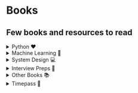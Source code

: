 # Books

## Few books and resources to read

<details close>
<summary> Python ❤️</summary>
<br/>

❤️[<img alt="Automate the boring stuff with python" title="Automate the boring stuff with python" src="https://m.media-amazon.com/images/I/715PNi5Wa2L.jpg" width="150" />](https://github.com/ThisIsSakshi/Books/blob/master/Python%20Love%20%E2%9D%A4%EF%B8%8F/Automate%20the%20boring%20stuff%20with%20python.pdf)

❤️[<img alt="Hacking Secret ciphers with python" title="Hacking Secret ciphers with python" src="https://m.media-amazon.com/images/I/51P-UmhLVtL._SY445_SX342_QL70_ML2_.jpg" width="150" /> ](https://github.com/ThisIsSakshi/Books/blob/master/Python%20Love%20%E2%9D%A4%EF%B8%8F/Hacking%20Secret%20ciphers%20with%20python.pdf)

❤️[<img alt="Invent with python" title="Invent with python" src="https://m.media-amazon.com/images/I/91nB+9rvjsL.jpg" width="150" /> ](https://github.com/ThisIsSakshi/Books/blob/master/Python%20Love%20%E2%9D%A4%EF%B8%8F/Invent%20with%20python.pdf)

❤️[<img alt="Learn Python 3 the Hard Way" title="Learn Python 3 the Hard Way" src="https://m.media-amazon.com/images/I/81cScQew6NL.jpg" width="150" /> ](https://github.com/ThisIsSakshi/Books/blob/master/Python%20Love%20%E2%9D%A4%EF%B8%8F/Learn%20Python%203%20the%20Hard%20Way.pdf)

❤️[<img alt="Python cookbook" title="Python cookbook" src="https://m.media-amazon.com/images/I/71GgAFsrHxL.jpg" width="150" /> ](https://github.com/ThisIsSakshi/Books/blob/master/Python%20Love%20%E2%9D%A4%EF%B8%8F/Python%20cookbook.pdf)

❤️[<img alt="Think Python" title="Think Python" src="https://m.media-amazon.com/images/I/71ND9kxGLGL.jpg" width="150" /> ](https://github.com/ThisIsSakshi/Books/blob/master/Python%20Love%20%E2%9D%A4%EF%B8%8F/Think%20Python.pdf)

❤️[<img alt="Python Tricks the book" title="Python Tricks the book" src="https://m.media-amazon.com/images/I/61k7Z74UuZL.jpg" width="150" /> ](https://github.com/ThisIsSakshi/Books/blob/master/Python%20Love%20%E2%9D%A4%EF%B8%8F/Think%20Python.pdf)<br>
</details>

<details close>
<summary> Machine Learning 🤖</summary>
</br>

🤖[<img alt="Collective Intelligence" title="Collective Intelligence" src="https://m.media-amazon.com/images/I/51S4OcYne8L._SX387_BO1,204,203,200_.jpg" width="150" /> ](https://github.com/ThisIsSakshi/Books/blob/master/ML%20%F0%9F%A4%96/Collective%20Intelligence.pdf)


🤖[<img alt="Deep Learning with Python" title="Deep Learning with Python" src="https://m.media-amazon.com/images/I/519MnWjqcHL._SX646_BO1,204,203,200_.jpg" width="150" /> ](https://github.com/ThisIsSakshi/Books/blob/master/ML%20%F0%9F%A4%96/Deep%20Learning%20with%20Python.pdf)


🤖[<img alt="Hands on Machine Learning with Scikit Learn and Tensorflow Part1" title="Hands on Machine Learning with Scikit Learn and Tensorflow Part 1" src="https://m.media-amazon.com/images/I/81tPtnOeMyL.jpg" width="150" /> ](https://github.com/ThisIsSakshi/Books/blob/master/ML%20%F0%9F%A4%96/Hand-on-M.pdf)<br>


🤖[<img alt="Hands on Machine Learning with Scikit Learn and Tensorflow Part1" title="Hands on Machine Learning with Scikit Learn and Tensorflow Part 2" title="Hands on Machine Learning with Scikit Learn and Tensorflow Part1" title="Hands on Machine Learning with Scikit Learn and Tensorflow Part 2" src="https://m.media-amazon.com/images/I/81tPtnOeMyL.jpg" width="150" /> ](https://github.com/ThisIsSakshi/Books/blob/master/ML%20%F0%9F%A4%96/Hands%20on%20Machine%20Learning%20with%20Scikit%20Learn%20and%20Tensorflow.pdf)<br>


🤖[<img alt="Machine Learning for Hackers_ Case Studies and Algorithms to Get You Started" title="Machine Learning for Hackers_ Case Studies and Algorithms to Get You Started" src="https://m.media-amazon.com/images/I/71uG9OYCt4L.jpg" width="150" /> ](https://github.com/ThisIsSakshi/Books/blob/master/ML%20%F0%9F%A4%96/Machine%20Learning%20for%20Hackers_%20Case%20Studies%20and%20Algorithms%20to%20Get%20You%20Started.pdf)<br>


🤖[<img alt="Machine Learning Yearning" title="Machine Learning Yearning" src="https://i.gr-assets.com/images/S/compressed.photo.goodreads.com/books/1480798569l/30741739._SX318_.jpg" width="150" /> ](https://github.com/ThisIsSakshi/Books/blob/master/ML%20%F0%9F%A4%96/Machine%20Learning%20Yearning.pdf)<br>


🤖[<img alt="Mathematics for Machine learning" title="Mathematics for Machine learning" src="https://m.media-amazon.com/images/I/51AdCPSz1QL._SX347_BO1,204,203,200_.jpg" width="150" /> ](https://github.com/ThisIsSakshi/Books/blob/master/ML%20%F0%9F%A4%96/Mathematics%20for%20Machine%20learning.pdf)<br>


🤖[<img alt="Natural Language Processing with Python" title="Natural Language Processing with Python" src="https://m.media-amazon.com/images/I/518m7rvUzsL._SX379_BO1,204,203,200_.jpg" width="150" /> ](https://github.com/ThisIsSakshi/Books/blob/master/ML%20%F0%9F%A4%96/Natural%20Language%20Processing%20with%20Python.pdf)<br>


🤖[<img alt="Python Data Science Handbook" title="Python Data Science Handbook" src="https://m.media-amazon.com/images/I/91Yqv5wWuPL.jpg" width="150" /> ](https://github.com/ThisIsSakshi/Books/blob/master/ML%20%F0%9F%A4%96/Python%20Data%20Science%20Handbook.pdf)<br>


🤖[<img alt="ThinkStats" title="ThinkStats" src="https://m.media-amazon.com/images/I/71HUw6OLFkL.jpg" width="150" /> ](https://github.com/ThisIsSakshi/Books/blob/master/ML%20%F0%9F%A4%96/ThinkStats.pdf)<br>

🤖[<img alt="Introduction to machine learning with python.part1 (zip)" title="Introduction to machine learning with python.part1 (zip)" src="https://m.media-amazon.com/images/I/51d4ivN7DGL._SX379_BO1,204,203,200_.jpg" width="150" /> ](https://github.com/ThisIsSakshi/Books/blob/master/ML%20%F0%9F%A4%96/Introduction%20to%20machine%20learning%20with%20python.part1.rar)<br>

🤖[<img alt="Introduction to machine learning with python.part2 (zip)" title="Introduction to machine learning with python.part2 (zip)" src="https://m.media-amazon.com/images/I/51d4ivN7DGL._SX379_BO1,204,203,200_.jpg" width="150" /> ](https://github.com/ThisIsSakshi/Books/blob/master/ML%20%F0%9F%A4%96/Introduction%20to%20machine%20learning%20with%20python.part2.rar)<br>

🤖[<img alt="Hundred page machine learning book (zip)" title="Hundred page machine learning book (zip)" src="https://m.media-amazon.com/images/I/411CpImAaAL._SX404_BO1,204,203,200_.jpg" width="150" /> ](https://github.com/ThisIsSakshi/Books/blob/master/ML%20%F0%9F%A4%96/Hundred%20page%20machine%20learning%20book.rar)<br>

🤖[<img alt="Python-for-Data-Analysis" title="Python-for-Data-Analysis" src="https://m.media-amazon.com/images/I/51HuYEwAl2L._SX379_BO1,204,203,200_.jpg" width="150" /> ](https://github.com/ThisIsSakshi/Books/blob/master/ML%20%F0%9F%A4%96/Python-for-Data-Analysis.pdf)<br>

🤖[<img alt="800 Data Science Questions" title="800 Data Science Questions" src="https://media.licdn.com/dms/image/C561FAQFRVx0-oPyzSA/feedshare-document-images_800/1/1632827922604?e=1673481600&v=beta&t=xjhJvMqoQig-DNivlUE_ds0UNpZPmyQNxmiRJDONCmY" width="150" /> ](https://github.com/ThisIsSakshi/Books/blob/master/ML%20%F0%9F%A4%96/800%20Data%20Science%20Questions.pdf)<br>

🤖[<img alt="AI CheatSheet" title="AI CheatSheet" src="https://wallpapercave.com/wp/wp2042162.jpg" width="150" /> ](https://github.com/ThisIsSakshi/Books/blob/master/ML%20%F0%9F%A4%96/AI%20CheatSheet.pdf)<br>

🤖[<img alt="Approaching almost any Machine Learning problem" title="Approaching almost any Machine Learning problem" src="https://m.media-amazon.com/images/I/41mmATswuAL.jpg" width="150" /> ](https://github.com/ThisIsSakshi/Books/blob/master/ML%20%F0%9F%A4%96/Approaching%20almost%20any%20Machine%20Learning%20problem.pdf)<br>

🤖[<img alt="Data Engineering Cookbook" title="Data Engineering Cookbook" src="https://cookbook.learndataengineering.com/images/CookbookCover.jpg" width="150" /> ](https://github.com/ThisIsSakshi/Books/blob/master/ML%20%F0%9F%A4%96/Data%20Engineering%20Cookbook.pdf)<br>

🤖[<img alt="The Elements of Statistical Learning" title="The Elements of Statistical Learning" src="https://m.media-amazon.com/images/I/41TmbdP0EZL._SX331_BO1,204,203,200_.jpg" width="150" /> ](https://github.com/ThisIsSakshi/Books/blob/master/ML%20%F0%9F%A4%96/ESLII.pdf)<br>

🤖[<img alt="Interview Questions" title="Interview Questions" src="https://static.javatpoint.com/interview/images/machine-learning-interview-questions.png" width="150" /> ](https://github.com/ThisIsSakshi/Books/blob/master/ML%20%F0%9F%A4%96/Interview%20Questions.pdf)<br>

🤖[<img alt="Machine Learning Projects Python" title="Machine Learning Projects Python" src="https://www.freetechbooks.com/uploads/1595756320-machine-learning-projects-python%201200x.jpg" width="150" /> ](https://github.com/ThisIsSakshi/Books/blob/master/ML%20%F0%9F%A4%96/Machine%20Learning%20Projects%20Python.pdf?raw=true)<br>

🤖[<img alt="Practical Statistics for Data Scientists" title="Practical Statistics for Data Scientists" src="https://m.media-amazon.com/images/I/91-41U+btKL.jpg" width="150" /> ](https://github.com/ThisIsSakshi/Books/blob/master/ML%20%F0%9F%A4%96/PracticalStatistics.pdf)<br>

🤖[<img alt="Probability" title="Probability" src="https://open.lib.umn.edu/app/uploads/sites/218/2019/04/probability-cover2.png" width="150" /> ](https://github.com/ThisIsSakshi/Books/blob/master/ML%20%F0%9F%A4%96/Probability.pdf)<br>

 </details>

<details close>
<summary> System Design 
💻</summary>
  

💻[<img alt="System Design Handbook - Aman Barnwal" title="System Design Handbook - Aman Barnwal" src="https://user-images.githubusercontent.com/22995434/156885990-8bf5fc3a-d323-48c4-9a60-228a30665abc.jpg" width="150" /> ](https://github.com/ThisIsSakshi/Books/blob/master/System%20Design%20%F0%9F%92%BB/System%20Design%20Handbook%20-%20Aman%20Barnwal.pdf)<br>

💻[<img alt="System Design Interview Prep Notes - Revanth Murigipudi" title="System Design Interview Prep Notes - Revanth Murigipudi" src="https://m.media-amazon.com/images/I/31wqdTUjz2L._AC_SY780_.jpg" width="150" /> ](https://github.com/ThisIsSakshi/Books/blob/master/System%20Design%20%F0%9F%92%BB/System%20Design%20Interview%20Prep%20Notes%20-%20Revanth%20Murigipudi.pdf)<br>

💻[<img alt="System Desing Interview Prep" title="System Desing Interview Prep" src="https://m.media-amazon.com/images/I/51xUZItrHJL.jpg" width="150" /> ](https://github.com/ThisIsSakshi/Books/blob/master/System%20Design%20%F0%9F%92%BB/System%20Desing%20Interview%20Prep.pdf)<br>

</details>

<details close>
<summary> Interview Preps 📖</summary>
  

📖[<img alt="50-Coding-Interview-Questions bytebybyte" title="50-Coding-Interview-Questions bytebybyte" src="https://www.byte-by-byte.com/wp-content/uploads/elementor/thumbs/mock07-nzqomv1nub37cxcx64brhzejzaeipl4wanopd239fs.png" width="150" /> ](https://github.com/ThisIsSakshi/Books/blob/master/Interview%20Specific%20%F0%9F%93%96/50-Coding-Interview-Questions.pdf)<br>

📖[<img alt="Cracking the coding interview 6th edition (zip)" title="Cracking the coding interview 6th edition (zip)" src="https://m.media-amazon.com/images/I/41oYsXjLvZL._SX348_BO1,204,203,200_.jpg" width="150" /> ](https://github.com/ThisIsSakshi/Books/blob/master/Interview%20Specific%20%F0%9F%93%96/Cracking%20the%20Coding%20Interview%20By%20Gayle%20Laakmann%20McDowell.rar)<br>

📖[<img alt="FAANG" title="FAANG" src="https://m.media-amazon.com/images/I/41bKwJxRrJL.jpg" width="150" /> ](https://github.com/ThisIsSakshi/Books/blob/master/Interview%20Specific%20%F0%9F%93%96/FAANG.pdf)<br>

📖[<img alt="The Self-Taught Programmer" title="The Self-Taught Programmer" src="https://i.gr-assets.com/images/S/compressed.photo.goodreads.com/books/1588831465l/51941365.jpg" width="150" /> ](https://github.com/ThisIsSakshi/Books/blob/master/Interview%20Specific%20%F0%9F%93%96/The%20Self-Taught%20Programmer.pdf)<br>

📖[<img alt="Cracking the Coding Interview By Gayle Laakmann McDowell (zip)" title="Cracking the Coding Interview By Gayle Laakmann McDowell (zip)" src="https://m.media-amazon.com/images/I/41zgzVe8H4L.jpg" width="150" /> ](https://github.com/ThisIsSakshi/Books/blob/master/Interview%20Specific%20%F0%9F%93%96/Cracking%20the%20Coding%20Interview%20By%20Gayle%20Laakmann%20McDowell.rar)<br>

📖[<img alt="Competitive Programmer_s Handbook" title="Competitive Programmer_s Handbook" src="https://www.dbooks.org/img/books/5651943146.jpg" width="150" /> ](https://github.com/ThisIsSakshi/Books/blob/master/Interview%20Specific%20%F0%9F%93%96/Competitive%20Programmer_s%20Handbook.pdf)<br>

📖[<img alt="leetcode_interview_questions" title="leetcode_interview_questions" src="https://m.media-amazon.com/images/I/41dB8BrX38L._SX342_SY445_QL70_ML2_.jpg" width="150" /> ](https://github.com/ThisIsSakshi/Books/blob/master/Interview%20Specific%20%F0%9F%93%96/leetcode_interview_questions.pdf)<br>

📖[<img alt="Scientific Programming" title="Scientific Programming" src="https://m.media-amazon.com/images/I/41IEaLcY0-L._SX328_BO1,204,203,200_.jpg" width="150" /> ](https://github.com/ThisIsSakshi/Books/blob/master/Interview%20Specific%20%F0%9F%93%96/Scientific%20Programming.pdf)<br>

📖[<img alt="Software Engineering at Google" title="Software Engineering at Google" src="https://m.media-amazon.com/images/I/41uvuuFt06S._SX379_BO1,204,203,200_.jpg" width="150" /> ](https://github.com/ThisIsSakshi/Books/blob/master/Interview%20Specific%20%F0%9F%93%96/Software%20Engineering%20at%20Google.pdf)<br>

📖[<img alt="SQL Tutorial" title="SQL Tutorial" src="https://cdn.hackr.io/uploads/posts/attachments/sql-beginner-s-guide-7-day-crash-course.jpg" width="150" /> ](https://github.com/ThisIsSakshi/Books/blob/master/Interview%20Specific%20%F0%9F%93%96/SQL%20Tutorial.pdf)<br>

📖[<img alt="SQL" title="SQL" src="https://www.interviewbit.com/blog/wp-content/uploads/2022/01/SQL-in-10-Minutes.jpg" width="150" /> ](https://github.com/ThisIsSakshi/Books/blob/master/Interview%20Specific%20%F0%9F%93%96/SQL.pdf)
<br>
</details>
<details close>
<summary> Other Books 📚</summary>


📚[<img alt="MCQ in CS" title="MCQ in CS" src="https://static.kopykitab.com/image/cache/data/laxmi-publications/lax434-300x380.jpg" width="150" /> ](https://github.com/ThisIsSakshi/Books/blob/master/Other%20Books%20%F0%9F%93%9A/MCQ%20in%20CS.pdf)<br>

📚[<img alt="Pro GIT" title="Pro GIT" src="https://m.media-amazon.com/images/I/517gWfd01xL.jpg" width="150" /> ](https://github.com/ThisIsSakshi/Books/blob/master/Other%20Books%20%F0%9F%93%9A/Pro%20GIT.pdf)<br>

📚[<img alt="The web application hackers handbook" title="The web application hackers handbook" src="https://m.media-amazon.com/images/I/51mzEbU-nBL._SX260_.jpg" width="150" /> ](https://github.com/ThisIsSakshi/Books/blob/master/Other%20Books%20%F0%9F%93%9A/The%20web%20application%20hackers%20handbook.pdf)<br>

📚[<img alt="Excel Formulas" title="Excel Formulas" src="https://files.instapdf.in/wp-content/uploads/pdf-thumbnails/2022/04/excel-shortcut-list-pdf-295.webp" width="150" /> ](https://github.com/ThisIsSakshi/Books/blob/master/Other%20Books%20%F0%9F%93%9A/Excel%20Formulas.pdf)<br>

📚[<img alt="excel-1" title="excel-1" src="https://m.media-amazon.com/images/I/51ORx8XWJtL.jpg" width="150" /> ](https://github.com/ThisIsSakshi/Books/blob/master/Other%20Books%20%F0%9F%93%9A/excel-1.pdf)<br>

📚[<img alt="Microsoft Excel for Beginners" title="Microsoft Excel for Beginners" src="https://m.media-amazon.com/images/I/51e2aZzURLL.jpg" width="150" /> ](https://github.com/ThisIsSakshi/Books/blob/master/Other%20Books%20%F0%9F%93%9A/Microsoft%20Excel%20for%20Beginners.pdf)<br>

📚[<img alt="Problem Solving Tools" title="Problem Solving Tools" src="https://m.media-amazon.com/images/I/511QX2E002L._SX349_BO1,204,203,200_.jpg" width="150" /> ](https://github.com/ThisIsSakshi/Books/blob/master/Other%20Books%20%F0%9F%93%9A/Problem%20Solving%20Tools.pdf)<br>

</details>
<details close>
<summary> Timepass 🤗</summary>
  

🤗[<img alt="Atomic Habits by James Clear" title="Atomic Habits by James Clear" src="https://m.media-amazon.com/images/I/91bYsX41DVL.jpg" width="150" /> ]( "Atomic Habits by James Clear")](https://github.com/ThisIsSakshi/Books/blob/master/Timepass%20%F0%9F%A4%97/Atomic%20Habits%20by%20James%20Clear.pdf)<br>

🤗[<img alt="Ikigai" title="Ikigai" src="https://m.media-amazon.com/images/I/814L+vq01mL.jpg" width="150" /> ](https://github.com/ThisIsSakshi/Books/blob/master/Timepass%20%F0%9F%A4%97/Ikigai.pdf)<br>

🤗[<img alt="Rework" title="Rework" src="https://m.media-amazon.com/images/I/41jq-ouUBkL.jpg" width="150" /> ](https://github.com/ThisIsSakshi/Books/blob/master/Timepass%20%F0%9F%A4%97/Rework.pdf)<br>

🤗[<img alt="Rich Dad Poor Dad" title="Rich Dad Poor Dad" src="https://m.media-amazon.com/images/I/51u8ZRDCVoL.jpg" width="150" /> ](https://github.com/ThisIsSakshi/Books/blob/master/Timepass%20%F0%9F%A4%97/Rich%20Dad%20Poor%20Dad.pdf)<br>

🤗[<img alt="The 5 AM Club - Robin Sharma" title="The 5 AM Club - Robin Sharma" src="https://m.media-amazon.com/images/I/71zytzrg6lL.jpg" width="150" /> ](https://github.com/ThisIsSakshi/Books/blob/master/Timepass%20%F0%9F%A4%97/The%205%20AM%20Club%20-%20Robin%20Sharma.pdf)<br>

🤗[<img alt="The Compound Effect - Darren hardy" title="The Compound Effect - Darren hardy" src="https://m.media-amazon.com/images/I/51Bz60iDotL.jpg" width="150" /> ](https://github.com/ThisIsSakshi/Books/blob/master/Timepass%20%F0%9F%A4%97/The%20Compound%20Effect%20-%20Darren%20hardy.pdf)<br>

</details>
